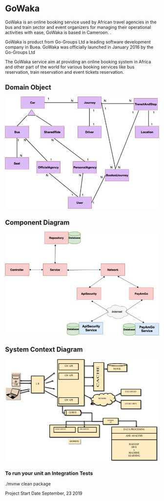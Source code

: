 # GoWaka

GoWaka is an online booking service used by African travel agencies in the bus and train sector and event organizers for managing their operational activities with ease, GoWaka is based in Cameroon. .

GoWaka is product from Go-Groups Ltd a leading software development company in Buea. GoWaka was officially launched in January 2016 by the Go-Groups Ltd

The GoWaka service aim at providing an online booking system in Africa and other part of the world for various booking services like bus reservation, train reservation and event tickets reservation.

## Domain Object
![GoWaka Domain Object](./docs/GoWaka-Domain.png)


## Component Diagram

![GoWaka Component Diagram](./docs/GoWaka-Component-Diagram.png)

## System Context Diagram

![GoWaka System Context Diagram](./docs/GoWaka-Context-Diagram.png)

### To run your unit an Integration Tests
./mvnw clean package

Project Start Date September, 23 2019